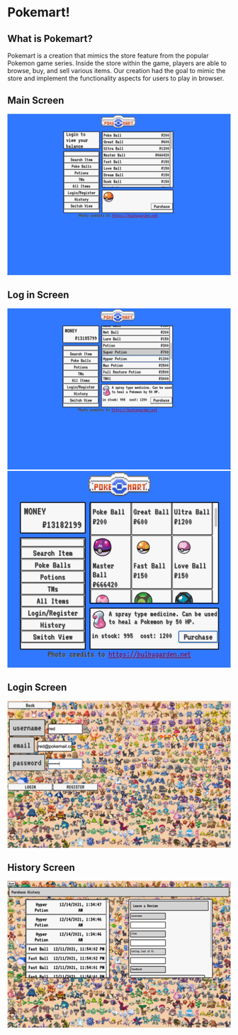 # Pokemart!

## What is Pokemart?
Pokemart is a creation that mimics the store feature from the popular Pokemon game series. Inside the store within the game, players are able to browse, buy, and sell various items. Our creation had the goal to mimic the store and implement the functionality aspects for users to play in browser.

## Main Screen
![](/images_readme/main_screen.jpg)
## Log in Screen
![](/images_readme/main_log1_screen.jpg)
![](/images_readme/main_log2_screen.jpg)
## Login Screen
![](/images_readme/login_screen.jpg)
## History Screen
![](/images_readme/history_screen.jpg)
